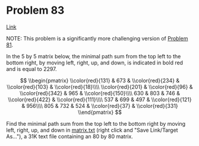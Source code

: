 # Problem 83

[Link](https://projecteuler.net/problem=83)

NOTE: This problem is a significantly more challenging version of [Problem 81](problem=81).

In the $5$ by $5$ matrix below, the minimal path sum from the top left to the bottom right, by moving left, right, up, and down, is indicated in bold red and is equal to $2297$.

$$ \\begin{pmatrix} \\color{red}{131} & 673 & \\color{red}{234} & \\color{red}{103} & \\color{red}{18}\\\\ \\color{red}{201} & \\color{red}{96} & \\color{red}{342} & 965 & \\color{red}{150}\\\\ 630 & 803 & 746 & \\color{red}{422} & \\color{red}{111}\\\\ 537 & 699 & 497 & \\color{red}{121} & 956\\\\ 805 & 732 & 524 & \\color{red}{37} & \\color{red}{331} \\end{pmatrix} $$ 

Find the minimal path sum from the top left to the bottom right by moving left, right, up, and down in [matrix.txt](resources/documents/0083_matrix.txt) (right click and "Save Link/Target As..."), a 31K text file containing an $80$ by $80$ matrix.
